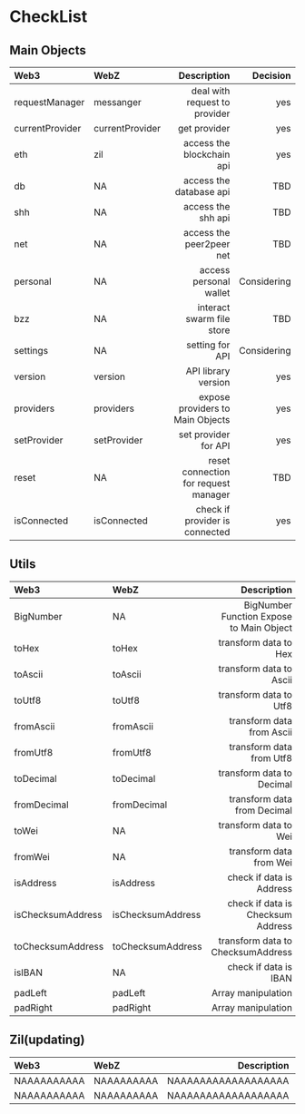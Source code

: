 # CheckList

## Main Objects

| Web3            | WebZ            |                          Description |    Decision |
| :-------------- | :-------------- | -----------------------------------: | ----------: |
| requestManager  | messanger       |        deal with request to provider |         yes |
| currentProvider | currentProvider |                         get provider |         yes |
| eth             | zil             |            access the blockchain api |         yes |
| db              | NA              |              access the database api |         TBD |
| shh             | NA              |                   access the shh api |         TBD |
| net             | NA              |             access the peer2peer net |         TBD |
| personal        | NA              |               access personal wallet | Considering |
| bzz             | NA              |            interact swarm file store |         TBD |
| settings        | NA              |                      setting for API | Considering |
| version         | version         |                  API library version |         yes |
| providers       | providers       |     expose providers to Main Objects |         yes |
| setProvider     | setProvider     |                 set provider for API |         yes |
| reset           | NA              | reset connection for request manager |         TBD |
| isConnected     | isConnected     |       check if provider is connected |         yes |

## Utils

| Web3              | WebZ              |                              Description |    Decision |
| :---------------- | :---------------- | ---------------------------------------: | ----------: |
| BigNumber         | NA                | BigNumber Function Expose to Main Object |         TBD |
| toHex             | toHex             |                    transform data to Hex | Considering |
| toAscii           | toAscii           |                  transform data to Ascii | Considering |
| toUtf8            | toUtf8            |                   transform data to Utf8 | Considering |
| fromAscii         | fromAscii         |                transform data from Ascii | Considering |
| fromUtf8          | fromUtf8          |                 transform data from Utf8 | Considering |
| toDecimal         | toDecimal         |                transform data to Decimal | Considering |
| fromDecimal       | fromDecimal       |              transform data from Decimal | Considering |
| toWei             | NA                |                    transform data to Wei |         TBD |
| fromWei           | NA                |                  transform data from Wei |         TBD |
| isAddress         | isAddress         |                 check if data is Address |         Yes |
| isChecksumAddress | isChecksumAddress |        check if data is Checksum Address | Considering |
| toChecksumAddress | toChecksumAddress |        transform data to ChecksumAddress | Considering |
| isIBAN            | NA                |                    check if data is IBAN |         TBD |
| padLeft           | padLeft           |                       Array manipulation | Considering |
| padRight          | padRight          |                       Array manipulation | Considering |

## Zil(updating)

| Web3        | WebZ       |         Description | Decision |
| :---------- | :--------- | ------------------: | -------: |
| NAAAAAAAAAA | NAAAAAAAAA | NAAAAAAAAAAAAAAAAAA |       NA |
| NAAAAAAAAAA | NAAAAAAAAA | NAAAAAAAAAAAAAAAAAA |       NA |
